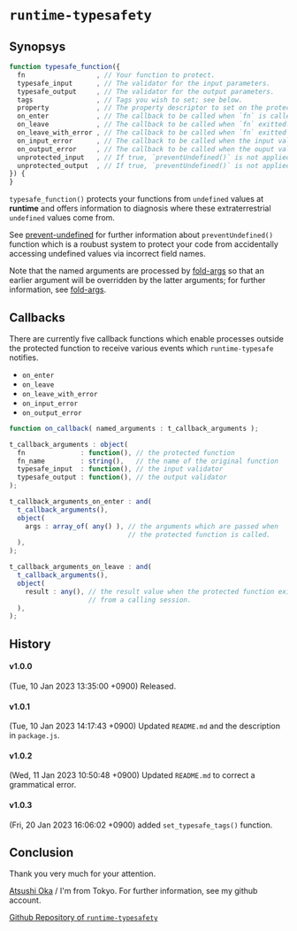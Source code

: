 
 `runtime-typesafety`
================================================================================

 Synopsys
--------------------------------------------------------------------------------

``` javascript
function typesafe_function({
  fn                  , // Your function to protect.
  typesafe_input      , // The validator for the input parameters.
  typesafe_output     , // The validator for the output parameters.
  tags                , // Tags you wish to set; see below.
  property            , // The property descriptor to set on the protected func.
  on_enter            , // The callback to be called when `fn` is called.
  on_leave            , // The callback to be called when `fn` exitted.
  on_leave_with_error , // The callback to be called when `fn` exitted with an error.
  on_input_error      , // The callback to be called when the input validation failed.
  on_output_error     , // The callback to be called when the ouput validation failed.
  unprotected_input   , // If true, `preventUndefined()` is not applied to input arguments.
  unprotected_output  , // If true, `preventUndefined()` is not applied to output arguments.
}) {
}
```
`typesafe_function()` protects your functions from `undefined` values at
**runtime** and offers information to diagnosis where these extraterrestrial
`undefined` values come from.

See [prevent-undefined][] for further information about `preventUndefined()`
function which is a roubust system to protect your code from accidentally
accessing undefined values via incorrect field names.

Note that the named arguments are processed by [fold-args][] so that an earlier
argument will be overridden by the latter arguments; for further information,
see [fold-args][].

[prevent-undefined]: https://www.npmjs.com/package/prevent-undefined
[fold-args]: https://www.npmjs.com/package/fold-args


 Callbacks
--------------------------------------------------------------------------------

There are currently five callback functions which enable processes outside the
protected function to receive various events which `runtime-typesafe` notifies.

  - `on_enter`
  - `on_leave`
  - `on_leave_with_error`
  - `on_input_error`
  - `on_output_error`

```javascript
function on_callback( named_arguments : t_callback_arguments );

t_callback_arguments : object(
  fn              : function(), // the protected function
  fn_name         : string(),   // the name of the original function
  typesafe_input  : function(), // the input validator
  typesafe_output : function(), // the output validator
);

t_callback_arguments_on_enter : and(
  t_callback_arguments(),
  object(
    args : array_of( any() ), // the arguments which are passed when 
                              // the protected function is called.
  ),
);

t_callback_arguments_on_leave : and(
  t_callback_arguments(),
  object(
    result : any(), // the result value when the protected function exits
                    // from a calling session.
  ),
);
```

[//]: # (Fri, 10 Feb 2023 16:12:39 +0900) 


 History
--------------------------------------------------------------------------------
#### v1.0.0 ####
(Tue, 10 Jan 2023 13:35:00 +0900)
Released.

#### v1.0.1 ####
(Tue, 10 Jan 2023 14:17:43 +0900)
Updated `README.md` and the description in `package.js`.

#### v1.0.2 ####
(Wed, 11 Jan 2023 10:50:48 +0900)
Updated `README.md` to correct a grammatical error.

#### v1.0.3 ####
(Fri, 20 Jan 2023 16:06:02 +0900)
added `set_typesafe_tags()` function.



 Conclusion
--------------------------------------------------------------------------------
Thank you very much for your attention.

[Atsushi Oka][] / I'm from Tokyo. For further information, see my github account.

[Github Repository of `runtime-typesafety`][Github]

[Github]: https://github.com/a-oka-z/runtime-typesafety
[Atsushi Oka]: https://github.com/a-oka-z/

